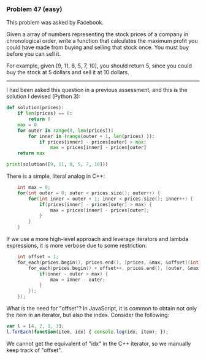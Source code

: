 ### Problem 47 (easy)

This problem was asked by Facebook.

Given a array of numbers representing the stock prices of a company in chronological order, write a function that calculates the maximum profit you could have made from buying and selling that stock once. You must buy before you can sell it.

For example, given [9, 11, 8, 5, 7, 10], you should return 5, since you could buy the stock at 5 dollars and sell it at 10 dollars.

---
I had been asked this question in a previous assessment, and this is the solution I devised (Python 3):

```python
def solution(prices):
	if len(prices) == 0:
		return 0
	max = 0
	for outer in range(0, len(prices)):
		for inner in (range(outer + 1, len(prices) )):
			if prices[inner] - prices[outer] > max:
				max = prices[inner] - prices[outer]
	return max

print(solution([9, 11, 8, 5, 7, 10]))
```
There is a simple, literal analog in C++:
```c++
	int max = 0;
	for(int outer = 0; outer < prices.size(); outer++) {
		for(int inner = outer + 1; inner < prices.size(); inner++) {
			if(prices[inner] - prices[outer] > max) {
				max = prices[inner] - prices[outer];
			}
		}
	}
```
If we use a more high-level approach and leverage iterators and lambda expressions, it is more verbose due to some restriction:
```c++
	int offset = 1;
	for_each(prices.begin(), prices.end(), [prices, &max, &offset](int outer) {
		for_each(prices.begin() + offset++, prices.end(), [outer, &max](int inner) {
			if(inner - outer > max) {
				max = inner - outer;
			}
		});
	});
```
What is the need for "offset"? In JavaScript, it is common to obtain not only the item in an iterator, but also the index. Consider the following:

```javascript
var l = [4, 2, 1, 3];
l.forEach(function(item, idx) { console.log(idx, item); });
```

We cannot get the equivalent of "idx" in the C++ iterator, so we manually keep track of "offset".
